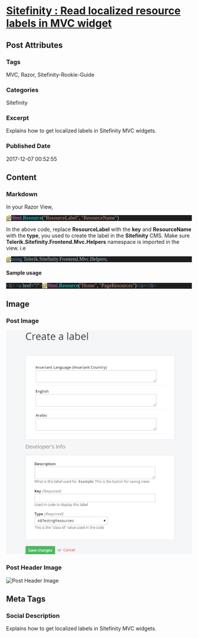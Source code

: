 # [Sitefinity : Read localized resource labels in MVC widget](https://www.abhith.net/post/sitefinity-read-localized-resource-labels-in-mvc-widget/)
## Post Attributes
### Tags
MVC, Razor, Sitefinity-Rookie-Guide 
### Categories
Sitefinity 
### Excerpt
Explains how to get localized labels in Sitefinity MVC widgets.
### Published Date
2017-12-07 00:52:55
## Content
### Markdown
In your Razor View,
<pre style="font-family:Consolas;font-size:13;color:gainsboro;background:#1e1e1e;"><span style="color:black;background:#ffffb3;">@</span><span style="color:violet;">Html</span><span style="color:#b4b4b4;">.</span><span style="color:cyan;">Resource</span>(<span style="color:#d69d85;">&quot;ResourceLabel&quot;</span>,&nbsp;<span style="color:#d69d85;">&quot;ResourceName&quot;</span>)
</pre>

In the above code, replace **ResourceLabel** with the **key** and **ResourceName** with the **type**, you used to create the label in the **Sitefinity** CMS. Make sure **Telerik.Sitefinity.Frontend.Mvc.Helpers** namespace is imported in the view. i.e

<pre style="font-family:Consolas;font-size:13;color:gainsboro;background:#1e1e1e;"><span style="color:black;background:#ffffb3;">@</span><span style="color:#569cd6;">using</span>&nbsp;<span style="color:lightblue;">Telerik</span><span style="color:#b4b4b4;">.</span><span style="color:lightblue;">Sitefinity</span><span style="color:#b4b4b4;">.</span><span style="color:lightblue;">Frontend</span><span style="color:#b4b4b4;">.</span><span style="color:lightblue;">Mvc</span><span style="color:#b4b4b4;">.</span><span style="color:lightblue;">Helpers</span>;
</pre>

#### Sample usage 
<pre style="font-family:Consolas;font-size:13;color:gainsboro;background:#1e1e1e;"><span style="color:gray;">&lt;</span><span style="color:#569cd6;">li</span><span style="color:gray;">&gt;</span>&nbsp;<span style="color:gray;">&lt;</span><span style="color:#569cd6;">a</span>&nbsp;<span style="color:#9cdcfe;">href</span><span style="color:#b4b4b4;">=</span><span style="color:#c8c8c8;">&quot;/&quot;</span><span style="color:gray;">&gt;</span><span style="color:black;background:#ffffb3;">@</span><span style="color:violet;">Html</span><span style="color:#b4b4b4;">.</span><span style="color:cyan;">Resource</span>(<span style="color:#d69d85;">&quot;Home&quot;</span>,&nbsp;<span style="color:#d69d85;">&quot;PageResources&quot;</span>)<span style="color:gray;">&lt;/</span><span style="color:#569cd6;">a</span><span style="color:gray;">&gt;&lt;/</span><span style="color:#569cd6;">li</span><span style="color:gray;">&gt;</span>
</pre>


## Image
### Post Image
![Post Image](create-label-sitefinity.png) 
### Post Header Image
![Post Header Image]()

## Meta Tags
### Social Description
Explains how to get localized labels in Sitefinity MVC widgets.
